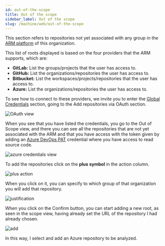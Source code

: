 ```yaml
---
id: out-of-the-scope
title: Out of the scope
sidebar_label: Out of the scope
slug: /machine/web/out-of-the-scope
---
```


This section refers to repositories
not yet associated with any group
in the
[ARM platform](/machine/web/arm) of this organization.

This list of roots displayed is based on
the four providers that the ARM supports, which are:

- **GitLab:** List the groups/projects that the user has access to.
- **GitHub:** List the organizations/repositories the user has access to.
- **Bitbucket:** List the workspaces/projects/repositories
  that the user has access to.
- **Azure:** List the organizations/repositories the user has access to.

To see how to connect to these providers,
we invite you to enter the
[Global Credentials](/machine/web/machine/web/global-credentials)
section,
going to the Add repositories via OAuth section.

![OAuth view](https://res.cloudinary.com/fluid-attacks/image/upload/v1676300113/docs/web/azure/Four_providers.png)

When you see that you have
listed the credentials,
you go to the Out of Scope view,
and there you can see all the
repositories that are not yet
associated with the ARM and
that you have access with the
token given by adding an
[Azure DevOps PAT](/machine/web/groups/scope/roots/#adding-a-root-with-the-azure-devops-pat)
credential where you have access
to read source code.

![azure credentials view](https://res.cloudinary.com/fluid-attacks/image/upload/v1671713003/docs/web/azure/out_of_scope_view.png)

To add the repositories click
on the **plus symbol** in the action column.

![plus action](https://res.cloudinary.com/fluid-attacks/image/upload/v1671713134/docs/web/azure/pluss_action.png)

When you click on it,
you can specify to which
group of that organization
you will add that repository.

![justification](https://res.cloudinary.com/fluid-attacks/image/upload/v1671713422/docs/web/azure/justification.png)

When you click on the Confirm button,
you can start adding a new root,
as seen in the scope view,
having already set the URL of the
repository I had already chosen.

![add](https://res.cloudinary.com/fluid-attacks/image/upload/v1671713552/docs/web/azure/add.png)

In this way,
I select and add an Azure repository
to be analyzed.
